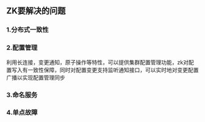 ## ZK要解决的问题

### 1.分布式一致性

### 2.配置管理

利用长连接，变更通知，原子操作等特性，可以提供集群配置管理功能，zk对配置写入有一致性保障，同时对配置变更支持监听通知接口，可以实时地对变更配置广播以实现配置管理同步

### 3.命名服务

### 4.单点故障

